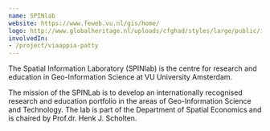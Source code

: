 ```yaml
---
name: SPINlab
website: https://www.feweb.vu.nl/gis/home/
logo: http://www.globalheritage.nl/uploads/cfghad/styles/large/public/image/SPINLab%20logo-01.jpg
involvedIn:
- /project/viaappia-patty
---
```

The Spatial Information Laboratory (SPINlab) is the centre for research and education in Geo-Information Science at VU University Amsterdam.

The mission of the SPINLab is to develop an internationally recognised research and education portfolio in the areas of Geo-Information Science and Technology. The lab is part of the Department of Spatial Economics and is chaired by Prof.dr. Henk J. Scholten.
